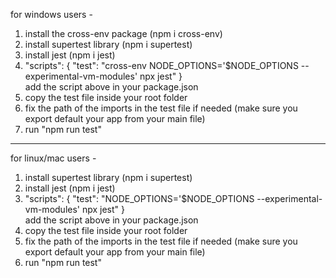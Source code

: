 for windows users - 
1. install the cross-env package  (npm i cross-env)
2. install supertest library (npm i supertest)
3. install jest (npm i jest)
4. "scripts": {
    "test": "cross-env NODE_OPTIONS=\'$NODE_OPTIONS --experimental-vm-modules\' npx jest"
  }  
  add the script above in your package.json
5. copy the test file inside your root folder
6. fix the path of the imports in the test file if needed (make sure you export default your app from your main file)
7. run "npm run test"


-------------------------------------------------------------------------------------------
for linux/mac users - 
1. install supertest library (npm i supertest)
2. install jest (npm i jest)
3. "scripts": {
    "test": "NODE_OPTIONS=\'$NODE_OPTIONS --experimental-vm-modules\' npx jest"
  }  
  add the script above in your package.json
4. copy the test file inside your root folder
5. fix the path of the imports in the test file if needed (make sure you export default your app from your main file)
6. run "npm run test"
